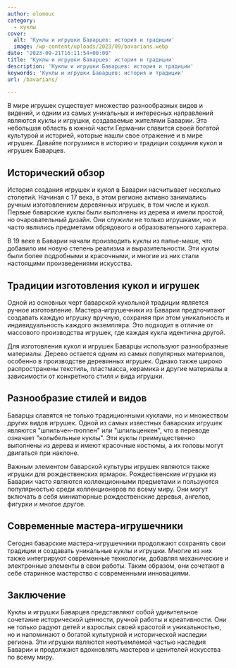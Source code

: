 ```yaml
---
author: olomouc
category:
  - куклы
cover:
  alt: 'Куклы и игрушки Баварцев: история и традиции'
  image: /wp-content/uploads/2023/09/bavarians.webp
date: "2023-09-21T16:11:54+00:00"
title: 'Куклы и игрушки Баварцев: история и традиции'
description: 'Куклы и игрушки Баварцев: история и традиции'
keywords: 'Куклы и игрушки Баварцев: история и традиции'
url: /bavarians/

---
```

В мире игрушек существует множество разнообразных видов и видений, и одним из самых уникальных и интересных направлений являются куклы и игрушки, создаваемые жителями Баварии. Эта небольшая область в южной части Германии славится своей богатой культурой и историей, которые нашли свое отражение и в мире игрушек. Давайте погрузимся в историю и традиции создания кукол и игрушек Баварцев.

## **Исторический обзор**

История создания игрушек и кукол в Баварии насчитывает несколько столетий. Начиная с 17 века, в этом регионе активно занимались ручным изготовлением деревянных игрушек, в том числе и кукол. Первые баварские куклы были выполнены из дерева и имели простой, но очаровательный дизайн. Они служили не только игрушками, но и часто являлись предметами обрядового и образовательного характера.

В 19 веке в Баварии начали производить куклы из папье-маше, что добавило им новую степень реализма и выразительности. Эти куклы были более подробными и красочными, и многие из них стали настоящими произведениями искусства.

## **Традиции изготовления кукол и игрушек**

Одной из основных черт баварской кукольной традиции является ручное изготовление. Мастера-игрушечники из Баварии предпочитают создавать каждую игрушку вручную, сохраняя при этом уникальность и индивидуальность каждого экземпляра. Это подходит в отличие от массового производства игрушек, где каждая кукла идентична другой.

Для изготовления кукол и игрушек Баварцы используют разнообразные материалы. Дерево остается одним из самых популярных материалов, особенно в производстве деревянных игрушек. Однако также широко распространены текстиль, пластмасса, керамика и другие материалы в зависимости от конкретного стиля и вида игрушки.

## **Разнообразие стилей и видов**

Баварцы славятся не только традиционными куклами, но и множеством других видов игрушек. Одной из самых известных баварских игрушек являются "шпильчен-пюппен" или "шпильценкен", что в переводе означает "колыбельные куклы". Эти куклы преимущественно выполнены из дерева и имеют красочные костюмы, а их головы могут двигаться при наклоне.

Важным элементом баварской культуры игрушек являются также игрушки для рождественских ярмарок. Рождественские игрушки из Баварии часто являются коллекционными предметами и пользуются популярностью среди коллекционеров по всему миру. Они могут включать в себя миниатюрные рождественские деревья, ангелов, фигурки и многое другое.

## **Современные мастера-игрушечники**

Сегодня баварские мастера-игрушечники продолжают сохранять свои традиции и создавать уникальные куклы и игрушки. Многие из них также интегрируют современные технологии, добавляя механические и электронные элементы в свои работы. Таким образом, они сочетают в себе старинное мастерство с современными инновациями.

## **Заключение**

Куклы и игрушки Баварцев представляют собой удивительное сочетание исторической ценности, ручной работы и креативности. Они не только радуют детей и взрослых своей красотой и уникальностью, но и напоминают о богатой культурной и исторической наследии региона. Эти игрушки являются неотъемлемой частью наследия Баварии и продолжают вдохновлять мастеров и ценителей искусства по всему миру.
